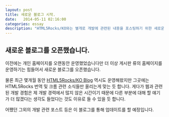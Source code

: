 ```yaml
---
layout: post
title: 새로운 블로그 시작.
date:   2014-05-11 02:16:00
categories: essay
description: "HTML5Rocks/KO와는 별개로 개발에 관련된 내용을 포스팅하기 위한 새로운 개인 블로그를 시작했습니다. :)"
---
```


## 새로운 블로그를 오픈했습니다.

이전에는 개인 홈페이지를 오랜동안 운영했었습니다만 더 이상 게시판 류의 홈페이지를 운영하기는 힘들어서 새로운 블로그를 오픈했습니다.

물론 최근 몇개월 동안 [HTML5Rocks/KO Blog](http://html5rocksko.blogspot.kr/) 역시도 운영해왔지만 그곳에는 HTML5Rocks 번역 및 크롬 관련 소식들만 올리는게 맞는 듯 합니다. 게다가 웹과 관련된 개발 경험은 제 개발 경력에서 많지 않은 시간이기 때문에 다른 부분에 대해 할 얘기가 더 많겠다는 생각도 들었다는 것도 이유로 들 수 있을 듯 합니다.

어쨌던 그외의 개발 관련 포스트 등은 이 블로그를 통해 업데이트를 할 예정입니다.

